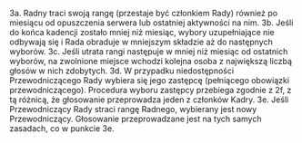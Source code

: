 3a. Radny traci swoją rangę (przestaje być członkiem Rady) również po miesiącu od opuszczenia serwera lub ostatniej aktywności na nim.
3b. Jeśli do końca kadencji zostało mniej niż miesiąc, wybory uzupełniające nie odbywają się i Rada obraduje w mniejszym składzie aż do następnych wyborów.
3c. Jeśli utrata rangi następuje w mniej niż miesiąc od ostatnich wyborów, na zwolnione miejsce wchodzi kolejna osoba z największą liczbą głosów w nich zdobytych.
3d. W przypadku niedostępności Przewodniczącego Rady wybiera się jego zastępcę (pełniącego obowiązki przewodniczącego). Procedura wyboru zastępcy przebiega zgodnie z 2f, z tą różnicą, że głosowanie przeprowadza jeden z członków Kadry.
3e. Jeśli Przewodniczący Rady straci rangę Radnego, wybierany jest nowy Przewodniczący. Głosowanie przeprowadzane jest na tych samych zasadach, co w punkcie 3e.
